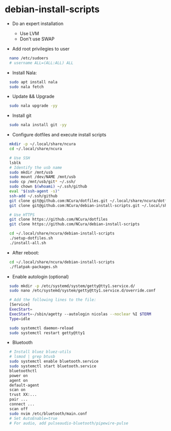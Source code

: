 # debian-install-scripts

- Do an expert installation
    - Use LVM
    - Don't use SWAP
 
- Add root privilegies to user
```bash
  nano /etc/sudoers
  # username ALL=(ALL:ALL) ALL
```
- Install Nala: 
```bash
  sudo apt install nala
  sudo nala fetch
```
- Update && Upgrade
```bash
  sudo nala upgrade -yy
```
- Install git
```bash
  sudo nala install git -yy
```
- Configure dotfiles and execute install scripts
```bash
  mkdir -p ~/.local/share/ncura
  cd ~/.local/share/ncura

  # Use SSH
  lsblk
  # Identify the usb name
  sudo mkdir /mnt/usb
  sudo mount /dev/NAME /mnt/usb
  sudo cp /mnt/usb/git* ~/.ssh/
  sudo chown $(whoami) ~/.ssh/github
  eval "$(ssh-agent -s)"
  ssh-add ~/.ssh/github
  git clone git@github.com:NCura/dotfiles.git ~/.local/share/ncura/dotfiles
  git clone git@github.com:NCura/debian-install-scripts.git ~/.local/share/ncura/debian-install-scripts

  # Use HTTPS
  git clone https://github.com/NCura/dotfiles
  git clone https://github.com/NCura/debian-install-scripts

  cd ~/.local/share/ncura/debian-install-scripts
  ./setup-dotfiles.sh
  ./install-all.sh
```

- After reboot:
```bash
  cd ~/.local/share/ncura/debian-install-scripts
  ./flatpak-packages.sh
```

- Enable autologin (optional)
```bash
  sudo mkdir -p /etc/systemd/system/getty@tty1.service.d/
  sudo nano /etc/systemd/system/getty@tty1.service.d/override.conf

  # Add the following lines to the file:
  [Service]
  ExecStart=
  ExecStart=-/sbin/agetty --autologin nicolas --noclear %I $TERM
  Type=idle

  sudo systemctl daemon-reload
  sudo systemctl restart getty@tty1
```

- Bluetooth
```bash
  # Install bluez bluez-utils
  # lsmod | grep btusb
  sudo systemctl enable bluetooth.service
  sudo systemctl start bluetooth.service
  bluetoothctl
  power on
  agent on
  default-agent
  scan on
  trust XX:...
  pair ...
  connect ...
  scan off
  sudo nvim /etc/bluetooth/main.conf
  # Set AutoEnable=true
  # For audio, add pulseaudio-bluetooth/pipewire-pulse
```
